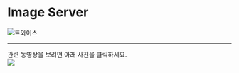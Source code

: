 # Image Server

![트와이스](https://raw.githubusercontent.com/mtinet/ImageServer/master/r3QqYGQ.jpg)


---
관련 동영상을 보려면 아래 사진을 클릭하세요.  
[![](https://raw.githubusercontent.com/mtinet/image/master/github_imageServer.png)](https://youtu.be/w8VC7C7nnGc)
